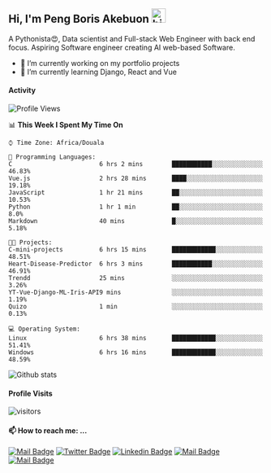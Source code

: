  ## Hi, I'm Peng Boris Akebuon <img src="https://user-images.githubusercontent.com/1303154/88677602-1635ba80-d120-11ea-84d8-d263ba5fc3c0.gif" width="28px" alt="hi">

 A Pythonista😍, Data scientist and Full-stack Web Engineer with back end focus. Aspiring Software engineer creating AI web-based Software.
- 🔭 I’m currently working on my portfolio projects
- 🌱 I’m currently learning Django, React and Vue

#### Activity
<!--START_SECTION:waka-->
![Profile Views](http://img.shields.io/badge/Profile%20Views-355-blue)

📊 **This Week I Spent My Time On** 

```text
⌚︎ Time Zone: Africa/Douala

💬 Programming Languages: 
C                        6 hrs 2 mins        ███████████░░░░░░░░░░░░░░   46.83% 
Vue.js                   2 hrs 28 mins       ████░░░░░░░░░░░░░░░░░░░░░   19.18% 
JavaScript               1 hr 21 mins        ██░░░░░░░░░░░░░░░░░░░░░░░   10.53% 
Python                   1 hr 1 min          ██░░░░░░░░░░░░░░░░░░░░░░░   8.0% 
Markdown                 40 mins             █░░░░░░░░░░░░░░░░░░░░░░░░   5.18%

🐱‍💻 Projects: 
C-mini-projects          6 hrs 15 mins       ████████████░░░░░░░░░░░░░   48.51% 
Heart-Disease-Predictor  6 hrs 3 mins        ███████████░░░░░░░░░░░░░░   46.91% 
Trendd                   25 mins             ░░░░░░░░░░░░░░░░░░░░░░░░░   3.26% 
YT-Vue-Django-ML-Iris-API9 mins              ░░░░░░░░░░░░░░░░░░░░░░░░░   1.19% 
Quizo                    1 min               ░░░░░░░░░░░░░░░░░░░░░░░░░   0.13%

💻 Operating System: 
Linux                    6 hrs 38 mins       ████████████░░░░░░░░░░░░░   51.41% 
Windows                  6 hrs 16 mins       ████████████░░░░░░░░░░░░░   48.59%

```


<!--END_SECTION:waka-->


![Github stats](https://github-readme-stats.vercel.app/api?username=itzomen&theme=vue&show_icons=true&count_private=true)
 
 #### Profile Visits 

![visitors](https://visitor-badge.glitch.me/badge?page_id=itzomen)

#### 📫 How to reach me: ...

[![Mail Badge](https://img.shields.io/badge/-itzomen-c0392b?style=flat&labelColor=c0392b&logo=gmail&logoColor=white)](mailto:peng.akebuon2468@gmail.com)
[![Twitter Badge](https://img.shields.io/badge/-@itz_an_omen-1ca0f1?style=flat&labelColor=1ca0f1&logo=twitter&logoColor=white&link=https://twitter.com/itz_an_omen)](https://twitter.com/itz_an_omen/) [![Linkedin Badge](https://img.shields.io/badge/-Peng_Boris_Akebuon-0e76a8?style=flat&labelColor=0e76a8&logo=linkedin&logoColor=white)](https://www.linkedin.com/in/peng-boris-akebuon-0b8ba0195/)
 [![Mail Badge](https://img.shields.io/badge/-Academy_Omen-e74c3c?style=flat&labelColor=e74c3c&logo=youtube&logoColor=white)](https://https://www.youtube.com/channel/UCknaAfNfqKQDQFnqP2zMA6A?view_as=subscriber)  [![Mail Badge](https://img.shields.io/badge/-@itz_an_omen-405DE6?style=flat&labelColor=5851DB&logo=instagram&logoColor=white)](https://instagram.com/itz_an_omen)
